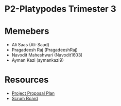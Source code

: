 # P2-Platypodes Trimester 3

# Memebers

* Ali Saas (Ali-Saad)
* Pragadeesh Raj (PragadeeshRaj)
* Navodit Maheshwari (Navodit1603)
* Ayman Kazi (aymankazi9)

# Resources
* [Project Proposal Plan](https://docs.google.com/document/d/1WiLKD5fP7Oe071z8CqxkvvPjEyE1B9LVec0BJHgc2zc/edit?usp=sharing)
* [Scrum Board](https://github.com/Ali-Saad/p2-platypodes3/projects/1)
